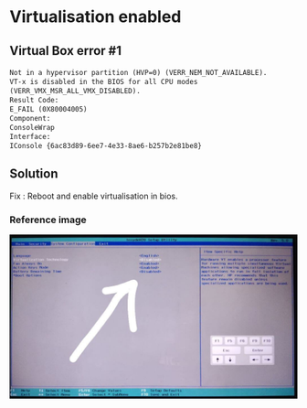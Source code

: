 # Virtualisation enabled

## Virtual Box error #1

    Not in a hypervisor partition (HVP=0) (VERR_NEM_NOT_AVAILABLE).
    VT-x is disabled in the BIOS for all CPU modes (VERR_VMX_MSR_ALL_VMX_DISABLED).
    Result Code:
    E_FAIL (0X80004005)
    Component:
    ConsoleWrap
    Interface:
    IConsole {6ac83d89-6ee7-4e33-8ae6-b257b2e81be8}

## Solution

Fix : Reboot and enable virtualisation in bios.

### Reference image 
![](https://raw.githubusercontent.com/rohanbatrain/Developement-Setup/main/Attachments/BIOS.jpg)
